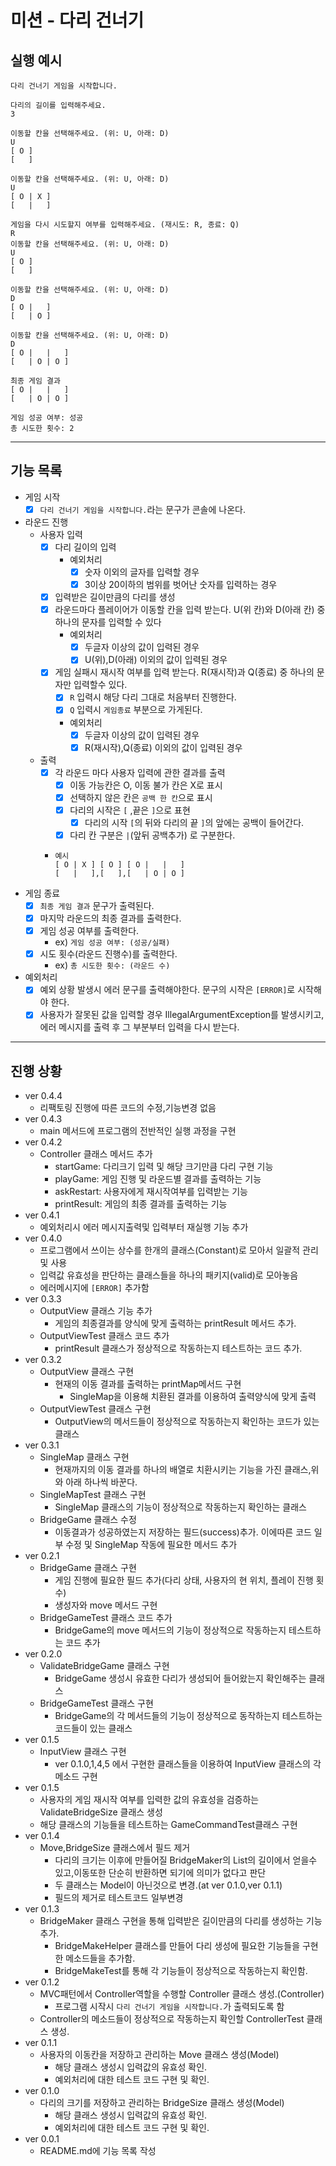 # 미션 - 다리 건너기


## 실행 예시
```
다리 건너기 게임을 시작합니다.

다리의 길이를 입력해주세요.
3

이동할 칸을 선택해주세요. (위: U, 아래: D)
U
[ O ]
[   ]

이동할 칸을 선택해주세요. (위: U, 아래: D)
U
[ O | X ]
[   |   ]

게임을 다시 시도할지 여부를 입력해주세요. (재시도: R, 종료: Q)
R
이동할 칸을 선택해주세요. (위: U, 아래: D)
U
[ O ]
[   ]

이동할 칸을 선택해주세요. (위: U, 아래: D)
D
[ O |   ]
[   | O ]

이동할 칸을 선택해주세요. (위: U, 아래: D)
D
[ O |   |   ]
[   | O | O ]

최종 게임 결과
[ O |   |   ]
[   | O | O ]

게임 성공 여부: 성공
총 시도한 횟수: 2
```
---
## 기능 목록

- 게임 시작
  - [x] `다리 건너기 게임을 시작합니다.`라는 문구가 콘솔에 나온다.
- 라운드 진행
  - 사용자 입력 
    - [x] 다리 길이의 입력
      - 예외처리
        - [x] 숫자 이외의 글자를 입력할 경우 
        - [x] 3이상 20이하의 범위를 벗어난 숫자를 입력하는 경우
    - [x] 입력받은 길이만큼의 다리를 생성
    - [x] 라운드마다 플레이어가 이동할 칸을 입력 받는다. U(위 칸)와 D(아래 칸) 중 하나의 문자를 입력할 수 있다
      - 예외처리
        - [x] 두글자 이상의 값이 입력된 경우
        - [x] U(위),D(아래) 이외의 값이 입력된 경우
    - [x] 게임 실패시 재시작 여부를 입력 받는다. R(재시작)과 Q(종료) 중 하나의 문자만 입력할수 있다.
      - [x] `R` 입력시 해당 다리 그대로 처음부터 진행한다.
      - [x] `Q` 입력시 `게임종료` 부분으로 가게된다.
      - 예외처리
        - [x] 두글자 이상의 값이 입력된 경우
        - [x] R(재시작),Q(종료) 이외의 값이 입력된 경우
  - 출력
    - [x] 각 라운드 마다 사용자 입력에 관한 결과를 출력
      - [x] 이동 가능칸은 O, 이동 불가 칸은 X로 표시
      - [x] 선택하지 않은 칸은 `공백 한 칸`으로 표시
      - [x] 다리의 시작은 `[` ,끝은 `]`으로 표현
        - [x] 다리의 시작 `[`의 뒤와 다리의 끝 `]`의 앞에는 공백이 들어간다. 
      - [x] 다리 칸 구분은 `|`(앞뒤 공백추가) 로 구분한다.
    - ```
      예시
      [ O | X ] [ O ] [ O |   |   ] 
      [   |   ],[   ],[   | O | O ]
      ```
- 게임 종료
  - [x] `최종 게임 결과` 문구가 출력된다.
  - [x] 마지막 라운드의 최종 결과를 출력한다.
  - [x] 게임 성공 여부를 출력한다.
    - ex) `게임 성공 여부: (성공/실패)`
  - [x] 시도 횟수(라운드 진행수)를 출력한다.
    - ex) `총 시도한 횟수: (라운드 수)`
- 예외처리
  - [x] 예외 상황 발생시 에러 문구를 출력해야한다. 문구의 시작은 `[ERROR]`로 시작해야 한다.
  - [x] 사용자가 잘못된 값을 입력할 경우 IllegalArgumentException를 발생시키고, 에러 메시지를 출력 후 그 부분부터 입력을 다시 받는다.
---
## 진행 상황 
- ver 0.4.4
  - 리팩토링 진행에 따른 코드의 수정,기능변경 없음
- ver 0.4.3
  - main 메서드에 프로그램의 전반적인 실행 과정을 구현
- ver 0.4.2
  - Controller 클래스 메서드 추가
    - startGame: 다리크기 입력 및 해당 크기만큼 다리 구현 기능
    - playGame: 게임 진행 및 라운드별 결과를 출력하는 기능 
    - askRestart: 사용자에게 재시작여부를 입력받는 기능
    - printResult: 게임의 최종 결과를 출력하는 기능 
- ver 0.4.1
  - 예외처리시 에러 메시지출력및 입력부터 재실행 기능 추가
- ver 0.4.0
  - 프로그램에서 쓰이는 상수를 한개의 클래스(Constant)로 모아서 일괄적 관리 및 사용
  - 입력값 유효성을 판단하는 클래스들을 하나의 패키지(valid)로 모아놓음
  - 에러메시지에 `[ERROR]` 추가함
- ver 0.3.3
  - OutputView 클래스 기능 추가
    - 게임의 최종결과를 양식에 맞게 출력하는 printResult 메서드 추가.
  - OutputViewTest 클래스 코드 추가
    - printResult 클래스가 정상적으로 작동하는지 테스트하는 코드 추가.
- ver 0.3.2
  - OutputView 클래스 구현
    - 현재의 이동 결과를 출력하는 printMap메서드 구현
      - SingleMap을 이용해 치환된 결과를 이용하여 출력양식에 맞게 출력
  - OutputViewTest 클래스 구현
    - OutputView의 메서드들이 정상적으로 작동하는지 확인하는 코드가 있는 클래스
- ver 0.3.1
  - SingleMap 클래스 구현
    - 현재까지의 이동 결과를 하나의 배열로 치환시키는 기능을 가진 클래스,위와 아래 하나씩 바꾼다.
  - SingleMapTest 클래스 구현
    - SingleMap 클래스의 기능이 정상적으로 작동하는지 확인하는 클래스
  - BridgeGame 클래스 수정 
    - 이동결과가 성공하였는지 저장하는 필드(success)추가. 이에따른 코드 일부 수정 및 SingleMap 작동에 필요한 메서드 추가
- ver 0.2.1
  - BridgeGame 클래스 구현 
    - 게임 진행에 필요한 필드 추가(다리 상태, 사용자의 현 위치, 플레이 진행 횟수)
    - 생성자와 move 메서드 구현
  - BridgeGameTest 클래스 코드 추가
    - BridgeGame의 move 메서드의 기능이 정상적으로 작동하는지 테스트하는 코드 추가
- ver 0.2.0
  - ValidateBridgeGame 클래스 구현
    - BridgeGame 생성시 유효한 다리가 생성되어 들어왔는지 확인해주는 클래스
  - BridgeGameTest 클래스 구현
    - BridgeGame의 각 메서드들의 기능이 정상적으로 동작하는지 테스트하는 코드들이 있는 클래스
- ver 0.1.5
  - InputView 클래스 구현
    - ver 0.1.0,1,4,5 에서 구현한 클래스들을 이용하여 InputView 클래스의 각 메소드 구현
- ver 0.1.5
  - 사용자의 게임 재시작 여부를 입력한 값의 유효성을 검증하는 ValidateBridgeSize 클래스 생성
  - 해당 클래스의 기능들을 테스트하는 GameCommandTest클래스 구현
- ver 0.1.4
  - Move,BridgeSize 클래스에서 필드 제거
    - 다리의 크기는 이후에 만들어질 BridgeMaker의 List의 길이에서 얻을수 있고,이동또한 단순히 반환하면 되기에 의미가 없다고 판단
    - 두 클래스는 Model이 아닌것으로 변경.(at ver 0.1.0,ver 0.1.1)
    - 필드의 제거로 테스트코드 일부변경
- ver 0.1.3
  - BridgeMaker 클래스 구현을 통해 입력받은 길이만큼의 다리를 생성하는 기능 추가.
    - BridgeMakeHelper 클래스를 만들어 다리 생성에 필요한 기능들을 구현한 메소드들을 추가함.
    - BridgeMakeTest를 통해 각 기능들이 정상적으로 작동하는지 확인함.
- ver 0.1.2
  - MVC패턴에서 Controller역할을 수행할 Controller 클래스 생성.(Controller)
    - 프로그램 시작시 `다리 건너기 게임을 시작합니다.`가 출력되도록 함
  - Controller의 메소드들이 정상적으로 작동하는지 확인할 ControllerTest 클래스 생성.
- ver 0.1.1
  - 사용자의 이동칸을 저장하고 관리하는 Move 클래스 생성(Model)
    - 해당 클래스 생성시 입력값의 유효성 확인.
    - 예외처리에 대한 테스트 코드 구현 및 확인.
- ver 0.1.0
  - 다리의 크기를 저장하고 관리하는 BridgeSize 클래스 생성(Model)
    - 해당 클래스 생성시 입력값의 유효성 확인.
    - 예외처리에 대한 테스트 코드 구현 및 확인.
- ver 0.0.1
  - README.md에 기능 목록 작성